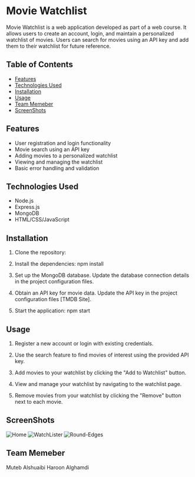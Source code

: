 # Movie Watchlist


Movie Watchlist is a web application developed as part of a web course. It allows users to create an account, login, and maintain a personalized watchlist of movies. Users can search for movies using an API key and add them to their watchlist for future reference.

## Table of Contents

- [Features](#features)
- [Technologies Used](#technologies-used)
- [Installation](#installation)
- [Usage](#usage)
- [Team Memeber](#team_member)
- [ScreenShots](#screenshots)

## Features

- User registration and login functionality
- Movie search using an API key
- Adding movies to a personalized watchlist
- Viewing and managing the watchlist
- Basic error handling and validation

## Technologies Used

- Node.js
- Express.js
- MongoDB
- HTML/CSS/JavaScript

## Installation

1. Clone the repository:


2. Install the dependencies:
npm install



3. Set up the MongoDB database. Update the database connection details in the project configuration files.

4. Obtain an API key for movie data. Update the API key in the project configuration files [TMDB Site].

5. Start the application:
npm start


## Usage

1. Register a new account or login with existing credentials.

2. Use the search feature to find movies of interest using the provided API key.

3. Add movies to your watchlist by clicking the "Add to Watchlist" button.

4. View and manage your watchlist by navigating to the watchlist page.

5. Remove movies from your watchlist by clicking the "Remove" button next to each movie.

## ScreenShots

![Home](https://github.com/Mt3bz/WatchLister/assets/60493146/bb5d2635-c852-4b4d-8052-78ad82d1dd3c)
![WatchLister](https://github.com/Mt3bz/WatchLister/assets/60493146/dec2ffcf-0396-40dc-b48f-38054f925f5d)
![Round-Edges](https://github.com/Mt3bz/WatchLister/assets/60493146/eb7d91d9-97b9-4940-937f-51c465b32b74)

## Team Memeber
Muteb Alshuaibi
Haroon Alghamdi
